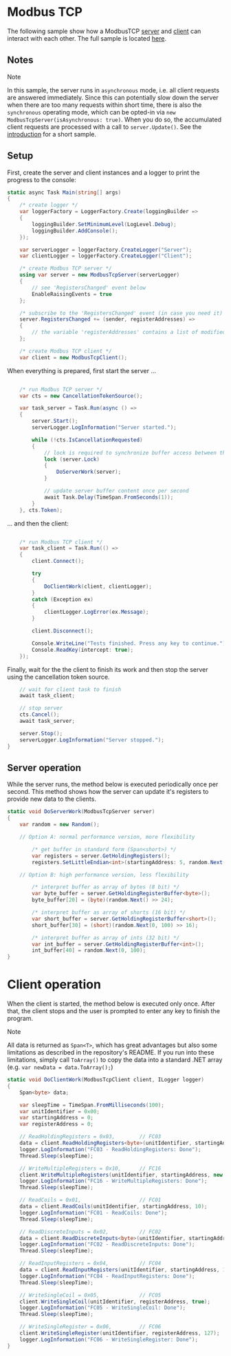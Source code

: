 # Modbus TCP

The following sample show how a ModbusTCP [server](xref:FluentModbus.ModbusTcpServer) and [client](xref:FluentModbus.ModbusTcpClient) can interact with each other. The full sample is located [here](https://github.com/Apollo3zehn/FluentModbus/blob/master/sample/SampleServerClientTcp/Program.cs).

## Notes

> [!NOTE]
> In this sample, the server runs in ```asynchronous``` mode, i.e. all client requests are answered immediately. Since this can potentially slow down the server when there are too many requests within short time, there is also the ```synchronous``` operating mode, which can be opted-in via ```new ModbusTcpServer(isAsynchronous: true)```. When you do so, the accumulated client requests are processed with a call to ```server.Update()```. See the [introduction](../index.md) for a short sample.

## Setup

First, create the server and client instances and a logger to print the progress to the console:

```cs
static async Task Main(string[] args)
{
    /* create logger */
    var loggerFactory = LoggerFactory.Create(loggingBuilder =>
    {
        loggingBuilder.SetMinimumLevel(LogLevel.Debug);
        loggingBuilder.AddConsole();
    });

    var serverLogger = loggerFactory.CreateLogger("Server");
    var clientLogger = loggerFactory.CreateLogger("Client");

    /* create Modbus TCP server */
    using var server = new ModbusTcpServer(serverLogger)
    {
        // see 'RegistersChanged' event below
        EnableRaisingEvents = true
    };

    /* subscribe to the 'RegistersChanged' event (in case you need it) */
    server.RegistersChanged += (sender, registerAddresses) =>
    {
        // the variable 'registerAddresses' contains a list of modified register addresses
    };

    /* create Modbus TCP client */
    var client = new ModbusTcpClient();

```

When everything is prepared, first start the server ...

```cs

    /* run Modbus TCP server */
    var cts = new CancellationTokenSource();

    var task_server = Task.Run(async () =>
    {
        server.Start();
        serverLogger.LogInformation("Server started.");

        while (!cts.IsCancellationRequested)
        {
            // lock is required to synchronize buffer access between this application and one or more Modbus clients
            lock (server.Lock)
            {
                DoServerWork(server);
            }

            // update server buffer content once per second
            await Task.Delay(TimeSpan.FromSeconds(1));
        }
    }, cts.Token);

```

... and then the client:

```cs

    /* run Modbus TCP client */
    var task_client = Task.Run(() =>
    {
        client.Connect();

        try
        {
            DoClientWork(client, clientLogger);
        }
        catch (Exception ex)
        {
            clientLogger.LogError(ex.Message);
        }

        client.Disconnect();

        Console.WriteLine("Tests finished. Press any key to continue.");
        Console.ReadKey(intercept: true);
    });

```

Finally, wait for the the client to finish its work and then stop the server using the cancellation token source.

```cs
    // wait for client task to finish
    await task_client;

    // stop server
    cts.Cancel();
    await task_server;

    server.Stop();
    serverLogger.LogInformation("Server stopped.");
}

```

## Server operation

While the server runs, the method below is executed periodically once per second. This method shows how the server can update it's registers to provide new data to the clients. 

```cs
static void DoServerWork(ModbusTcpServer server)
{
    var random = new Random();

    // Option A: normal performance version, more flexibility

        /* get buffer in standard form (Span<short>) */
        var registers = server.GetHoldingRegisters();
        registers.SetLittleEndian<int>(startingAddress: 5, random.Next());

    // Option B: high performance version, less flexibility

        /* interpret buffer as array of bytes (8 bit) */
        var byte_buffer = server.GetHoldingRegisterBuffer<byte>();
        byte_buffer[20] = (byte)(random.Next() >> 24);

        /* interpret buffer as array of shorts (16 bit) */
        var short_buffer = server.GetHoldingRegisterBuffer<short>();
        short_buffer[30] = (short)(random.Next(0, 100) >> 16);

        /* interpret buffer as array of ints (32 bit) */
        var int_buffer = server.GetHoldingRegisterBuffer<int>();
        int_buffer[40] = random.Next(0, 100);
}

```

# Client operation

When the client is started, the method below is executed only once. After that, the client stops and the user is prompted to enter any key to finish the program.

> [!NOTE]
> All data is returned as ```Span<T>```, which has great advantages but also some limitations as described in the repository's README. If you run into these limitations, simply call ```ToArray()``` to copy the data into a standard .NET array (e.g. ```var newData = data.ToArray();```)

```cs
static void DoClientWork(ModbusTcpClient client, ILogger logger)
{
    Span<byte> data;

    var sleepTime = TimeSpan.FromMilliseconds(100);
    var unitIdentifier = 0x00;
    var startingAddress = 0;
    var registerAddress = 0;

    // ReadHoldingRegisters = 0x03,        // FC03
    data = client.ReadHoldingRegisters<byte>(unitIdentifier, startingAddress, 10);
    logger.LogInformation("FC03 - ReadHoldingRegisters: Done");
    Thread.Sleep(sleepTime);

    // WriteMultipleRegisters = 0x10,      // FC16
    client.WriteMultipleRegisters(unitIdentifier, startingAddress, new byte[] { 10, 00, 20, 00, 30, 00, 255, 00, 255, 01 });
    logger.LogInformation("FC16 - WriteMultipleRegisters: Done");
    Thread.Sleep(sleepTime);

    // ReadCoils = 0x01,                   // FC01
    data = client.ReadCoils(unitIdentifier, startingAddress, 10);
    logger.LogInformation("FC01 - ReadCoils: Done");
    Thread.Sleep(sleepTime);

    // ReadDiscreteInputs = 0x02,          // FC02
    data = client.ReadDiscreteInputs<byte>(unitIdentifier, startingAddress, 10);
    logger.LogInformation("FC02 - ReadDiscreteInputs: Done");
    Thread.Sleep(sleepTime);

    // ReadInputRegisters = 0x04,          // FC04
    data = client.ReadInputRegisters(unitIdentifier, startingAddress, 10);
    logger.LogInformation("FC04 - ReadInputRegisters: Done");
    Thread.Sleep(sleepTime);

    // WriteSingleCoil = 0x05,             // FC05
    client.WriteSingleCoil(unitIdentifier, registerAddress, true);
    logger.LogInformation("FC05 - WriteSingleCoil: Done");
    Thread.Sleep(sleepTime);

    // WriteSingleRegister = 0x06,         // FC06
    client.WriteSingleRegister(unitIdentifier, registerAddress, 127);
    logger.LogInformation("FC06 - WriteSingleRegister: Done");
}
```
